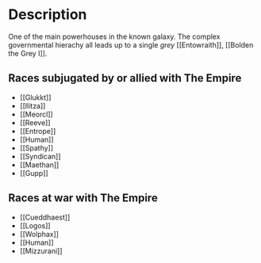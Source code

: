 # Description
One of the main powerhouses in the known galaxy. The complex governmental hierachy all leads up to a single *grey* [[Entowraith]], [[Bolden the Grey I]].


## Races subjugated by or allied with The Empire
- [[Glukkt]]
- [[Ilitza]]
- [[Meorcl]]
- [[Reeve]]
- [[Entrope]]
- [[Human]]
- [[Spathy]]
- [[Syndican]]
- [[Maethan]]
- [[Gupp]]

## Races at war with The Empire
- [[Cueddhaest]]
- [[Logos]]
- [[Wolphax]]
- [[Human]]
- [[Mizzurani]]

